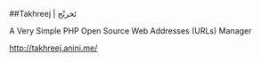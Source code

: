 ##Takhreej | تَخريْج

A Very Simple PHP Open Source Web Addresses (URLs) Manager

http://takhreej.anini.me/
